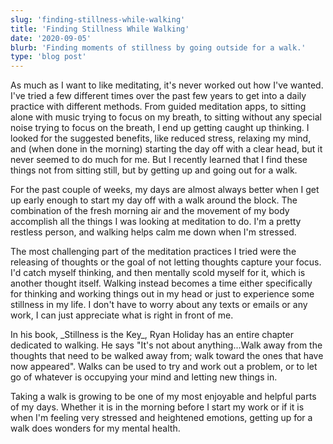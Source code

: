 ```yaml
---
slug: 'finding-stillness-while-walking'
title: 'Finding Stillness While Walking'
date: '2020-09-05'
blurb: 'Finding moments of stillness by going outside for a walk.'
type: 'blog post'
---
```


<p>
As much as I want to like meditating, it's never worked out how I've wanted. I've tried a few different times over the past few years to get into a daily practice with different methods. From guided meditation apps, to sitting alone with music trying to focus on my breath, to sitting without any special noise trying to focus on the breath, I end up getting caught up thinking. I looked for the suggested benefits, like reduced stress, relaxing my mind, and (when done in the morning) starting the day off with a clear head, but it never seemed to do much for me. But I recently learned that I find these things not from sitting still, but by getting up and going out for a walk.
</p>
<p>
For the past couple of weeks, my days are almost always better when I get up early enough to start my day off with a walk around the block. The combination of the fresh morning air and the movement of my body accomplish all the things I was looking at meditation to do. I'm a pretty restless person, and walking helps calm me down when I'm stressed.
</p>
<p>
The most challenging part of the meditation practices I tried were the releasing of thoughts or the goal of not letting thoughts capture your focus. I'd catch myself thinking, and then mentally scold myself for it, which is another thought itself. Walking instead becomes a time either specifically for thinking and working things out in my head or just to experience some stillness in my life. I don't have to worry about any texts or emails or any work, I can just appreciate what is right in front of me.
</p>
<p>
In his book, _Stillness is the Key_, Ryan Holiday has an entire chapter dedicated to walking. He says "It's not about anything...Walk away from the thoughts that need to be walked away from; walk toward the ones that have now appeared". Walks can be used to try and work out a problem, or to let go of whatever is occupying your mind and letting new things in.
</p>
<p>
Taking a walk is growing to be one of my most enjoyable and helpful parts of my days. Whether it is in the morning before I start my work or if it is when I'm feeling very stressed and heightened emotions, getting up for a walk does wonders for my mental health.
</p>
